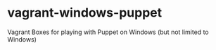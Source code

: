 vagrant-windows-puppet
======================

Vagrant Boxes for playing with Puppet on Windows (but not limited to Windows)
